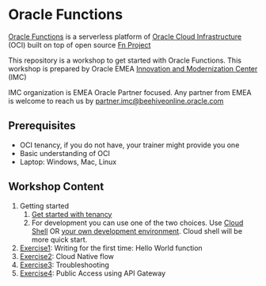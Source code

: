 # Oracle Functions

[Oracle Functions](https://www.oracle.com/cloud-native/functions/) is a serverless platform of [Oracle Cloud Infrastructure](https://www.oracle.com/cloud/) (OCI) built on top of open source [Fn Project](https://fnproject.io/)

This repository is a workshop to get started with Oracle Functions. This workshop is prepared by Oracle EMEA [Innovation and Modernization Center](https://blogs.oracle.com/imc) (IMC)

IMC organization is EMEA Oracle Partner focused. Any partner from EMEA is welcome to reach us by partner.imc@beehiveonline.oracle.com

## Prerequisites
- OCI tenancy, if you do not have, your trainer might provide you one
- Basic understanding of OCI
- Laptop: Windows, Mac, Linux

## Workshop Content

1. Getting started
    1. [Get started with tenancy](./docs/tenancy.md)
    2. For development you can use one of the two choices. Use [Cloud Shell](../../../common/cloud-shell.md) OR [your own development environment](./docs/development.md). Cloud shell will be more quick start.
2. [Exercise1](./docs/1-lab/README.md): Writing for the first time: Hello World function
3. [Exercise2](./docs/2-lab/README.md): Cloud Native flow
4. [Exercise3](./docs/3-lab/README.md): Troubleshooting
5. [Exercise4](./docs/4-lab/README.md): Public Access using API Gateway
